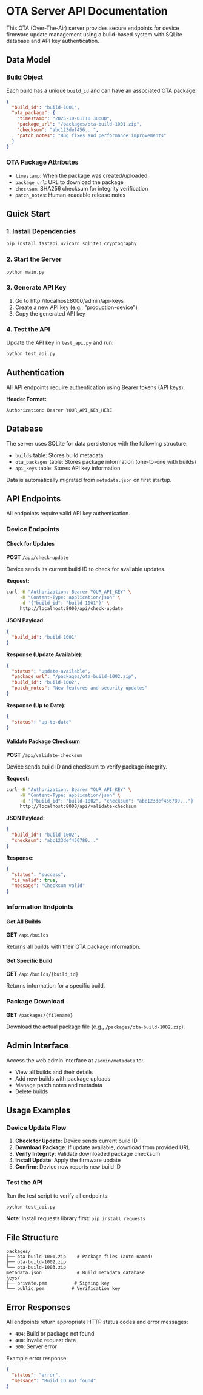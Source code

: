# OTA Server API Documentation

This OTA (Over-The-Air) server provides secure endpoints for device firmware update management using a build-based system with SQLite database and API key authentication.

## Data Model

### Build Object
Each build has a unique `build_id` and can have an associated OTA package.

```json
{
  "build_id": "build-1001",
  "ota_package": {
    "timestamp": "2025-10-01T10:30:00",
    "package_url": "/packages/ota-build-1001.zip", 
    "checksum": "abc123def456...",
    "patch_notes": "Bug fixes and performance improvements"
  }
}
```

### OTA Package Attributes
- `timestamp`: When the package was created/uploaded
- `package_url`: URL to download the package 
- `checksum`: SHA256 checksum for integrity verification
- `patch_notes`: Human-readable release notes

## Quick Start

### 1. Install Dependencies
```bash
pip install fastapi uvicorn sqlite3 cryptography
```

### 2. Start the Server
```bash
python main.py
```

### 3. Generate API Key
1. Go to http://localhost:8000/admin/api-keys
2. Create a new API key (e.g., "production-device")
3. Copy the generated API key

### 4. Test the API
Update the API key in `test_api.py` and run:
```bash
python test_api.py
```

## Authentication

All API endpoints require authentication using Bearer tokens (API keys).

**Header Format:**
```
Authorization: Bearer YOUR_API_KEY_HERE
```

## Database

The server uses SQLite for data persistence with the following structure:
- `builds` table: Stores build metadata
- `ota_packages` table: Stores package information (one-to-one with builds)
- `api_keys` table: Stores API key information

Data is automatically migrated from `metadata.json` on first startup.

## API Endpoints

All endpoints require valid API key authentication.

### Device Endpoints

#### Check for Updates
**POST** `/api/check-update`

Device sends its current build ID to check for available updates.

**Request:**
```bash
curl -H "Authorization: Bearer YOUR_API_KEY" \
     -H "Content-Type: application/json" \
     -d '{"build_id": "build-1001"}' \
     http://localhost:8000/api/check-update
```

**JSON Payload:**
```json
{
  "build_id": "build-1001"
}
```

**Response (Update Available):**
```json
{
  "status": "update-available",
  "package_url": "/packages/ota-build-1002.zip",
  "build_id": "build-1002", 
  "patch_notes": "New features and security updates"
}
```

**Response (Up to Date):**
```json
{
  "status": "up-to-date"
}
```

#### Validate Package Checksum
**POST** `/api/validate-checksum`

Device sends build ID and checksum to verify package integrity.

**Request:**
```bash
curl -H "Authorization: Bearer YOUR_API_KEY" \
     -H "Content-Type: application/json" \
     -d '{"build_id": "build-1002", "checksum": "abc123def456789..."}' \
     http://localhost:8000/api/validate-checksum
```

**JSON Payload:**
```json
{
  "build_id": "build-1002",
  "checksum": "abc123def456789..."
}
```

**Response:**
```json
{
  "status": "success",
  "is_valid": true,
  "message": "Checksum valid"
}
```

### Information Endpoints

#### Get All Builds
**GET** `/api/builds`

Returns all builds with their OTA package information.

#### Get Specific Build  
**GET** `/api/builds/{build_id}`

Returns information for a specific build.

### Package Download
**GET** `/packages/{filename}`

Download the actual package file (e.g., `/packages/ota-build-1002.zip`).

## Admin Interface

Access the web admin interface at `/admin/metadata` to:
- View all builds and their details
- Add new builds with package uploads
- Manage patch notes and metadata
- Delete builds

## Usage Examples

### Device Update Flow

1. **Check for Update**: Device sends current build ID
2. **Download Package**: If update available, download from provided URL  
3. **Verify Integrity**: Validate downloaded package checksum
4. **Install Update**: Apply the firmware update
5. **Confirm**: Device now reports new build ID

### Test the API

Run the test script to verify all endpoints:

```bash
python test_api.py
```

**Note**: Install requests library first: `pip install requests`

## File Structure

```
packages/
├── ota-build-1001.zip    # Package files (auto-named)
├── ota-build-1002.zip
└── ota-build-1003.zip
metadata.json             # Build metadata database
keys/
├── private.pem          # Signing key
└── public.pem          # Verification key  
```

## Error Responses

All endpoints return appropriate HTTP status codes and error messages:

- `404`: Build or package not found
- `400`: Invalid request data
- `500`: Server error

Example error response:
```json
{
  "status": "error",
  "message": "Build ID not found"
}
```